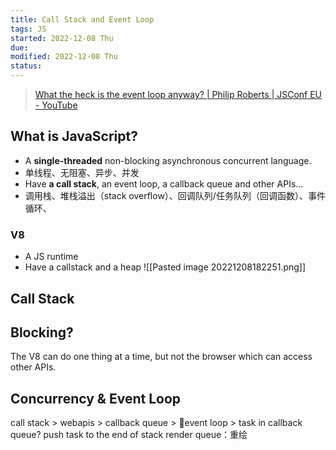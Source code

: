 ```yaml
---
title: Call Stack and Event Loop
tags: JS   
started: 2022-12-08 Thu
due: 
modified: 2022-12-08 Thu
status: 
---
```

>[What the heck is the event loop anyway? | Philip Roberts | JSConf EU - YouTube](https://www.youtube.com/watch?v=8aGhZQkoFbQ)

## What is JavaScript?
- A **single-threaded** non-blocking asynchronous concurrent language.
- 单线程、无阻塞、异步、并发
- Have **a call stack**, an event loop, a callback queue and other APIs...
- 调用栈、堆栈溢出（stack overflow）、回调队列/任务队列（回调函数）、事件循环、
### V8
- A JS runtime
- Have a callstack and a heap
![[Pasted image 20221208182251.png]]
## Call Stack
## Blocking?
The V8 can do one thing at a time, but not the browser which can access other APIs.
## Concurrency & Event Loop
call stack > webapis > callback queue > 🔁event loop > task in callback queue? push task to the end of stack
render queue：重绘
